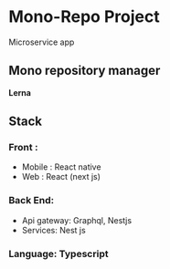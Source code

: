# Mono-Repo Project

Microservice app

## Mono repository manager

**Lerna**

## Stack

### Front :
  * Mobile : React native
  * Web : React (next js)

### Back End:
  * Api gateway: Graphql, Nestjs
  * Services: Nest js
  
### Language: Typescript
